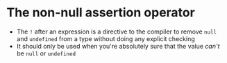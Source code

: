 # The non-null assertion operator

- The `!` after an expression is a directive to the compiler to remove `null` and `undefined` from a type without doing any explicit checking
- It should only be used when you're absolutely sure that the value _can't_ be `null` or `undefined`
